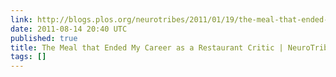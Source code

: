 ```yaml
---
link: http://blogs.plos.org/neurotribes/2011/01/19/the-meal-that-ended-my-career-as-a-restaurant-critic/
date: 2011-08-14 20:40 UTC
published: true
title: The Meal that Ended My Career as a Restaurant Critic | NeuroTribes
tags: []
---
```



